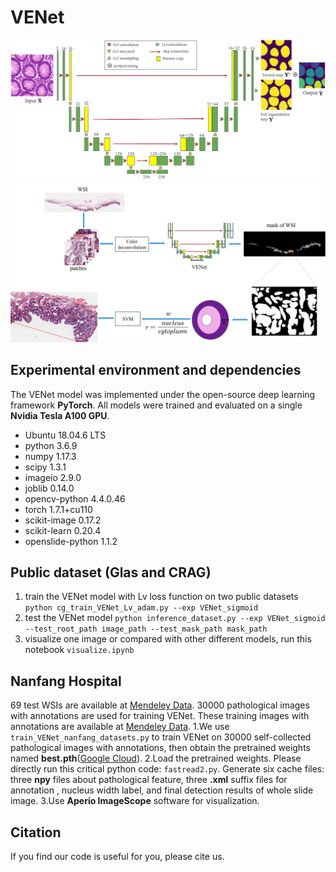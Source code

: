 # VENet
![Early Gastric Cancer Diagnosis](figures/VENet.jpg)
![VENet](figures/VENet_SVM_DL2.png)
## Experimental environment and dependencies
The VENet model was implemented under the open-source deep learning framework **PyTorch**. All models were trained and evaluated on a single **Nvidia Tesla A100 GPU**.
- Ubuntu 18.04.6 LTS
- python 3.6.9
- numpy                     1.17.3
- scipy                     1.3.1
- imageio                   2.9.0
- joblib                    0.14.0
- opencv-python             4.4.0.46
- torch                     1.7.1+cu110
- scikit-image              0.17.2
- scikit-learn              0.20.4
- openslide-python          1.1.2
## Public dataset (Glas and CRAG)
1. train the VENet model with Lv loss function on two public datasets
`python cg_train_VENet_Lv_adam.py --exp VENet_sigmoid`
2. test the VENet  model
`python inference_dataset.py --exp VENet_sigmoid --test_root_path image_path --test_mask_path mask_path`
3. visualize one image or compared with other different models, run this notebook `visualize.ipynb`
## Nanfang Hospital
69 test WSIs are available at  [Mendeley Data](http://dx.doi.org/10.17632/y8gk8dmf7y.1). 30000 pathological images with annotations are used for training VENet. These training images with annotations are available at [Mendeley Data](http://dx.doi.org/10.17632/mnjxs334pv.1).
1.We use `train_VENet_nanfang_datasets.py` to train VENet on 30000 self-collected pathological images with annotations, then obtain the pretrained weights named **best.pth**([Google Cloud](https://drive.google.com/file/d/178SvJQb6BiV8_x6FrD6qHi66_16xI0pA/view?usp=share_link)).
2.Load the pretrained weights. Please directly run this critical python code: `fastread2.py`. Generate six cache files: three **npy** files about pathological feature, three **.xml**  suffix files for annotation , nucleus width label, and final detection results of whole slide image.
3.Use **Aperio ImageScope** software for visualization.
## Citation
If you find our code is useful for you, please cite us.
